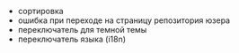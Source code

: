 - сортировка
- ошибка при переходе на страницу репозитория юзера
- переключатель для темной темы
- переключатель языка (i18n)
